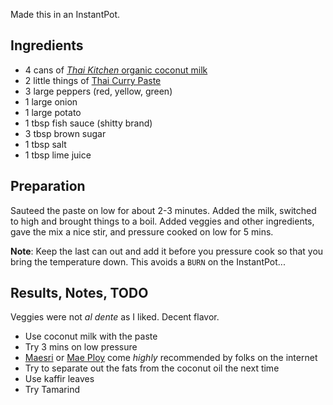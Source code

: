 Made this in an InstantPot.

## Ingredients

* 4 cans of [_Thai Kitchen_ organic coconut milk](https://www.amazon.com/Thai-Kitchen-Red-Curry-Paste/dp/B007QR5EPQ)
* 2 little things of [Thai Curry Paste](https://www.amazon.com/Thai-Kitchen-Red-Curry-Paste/dp/B007QR5EPQ)
* 3 large peppers (red, yellow, green)
* 1 large onion
* 1 large potato
* 1 tbsp fish sauce (shitty brand)
* 3 tbsp brown sugar
* 1 tbsp salt
* 1 tbsp lime juice

## Preparation

Sauteed the paste on low for about 2-3 minutes. Added the milk, switched to high and brought things to a boil. Added veggies and other ingredients, gave the mix a nice stir, and pressure cooked on low for 5 mins.

**Note**: Keep the last can out and add it before you pressure cook so that you bring the temperature down. This avoids a `BURN` on the InstantPot...

## Results, Notes, TODO

Veggies were not _al dente_ as I liked. Decent flavor.

* Use coconut milk with the paste
* Try 3 mins on low pressure
* [Maesri](https://www.amazon.com/Maesri-Thai-Red-Curry-Paste/dp/B005MH0P5Q) or [Mae Ploy](https://www.amazon.com/Mae-Ploy-Curry-Paste-Large/dp/B0044PYPVC) come _highly_ recommended by folks on the internet
* Try to separate out the fats from the coconut oil the next time
* Use kaffir leaves
* Try Tamarind

